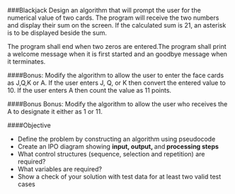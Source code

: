 ###Blackjack
Design an algorithm that will prompt the user for the numerical value of two cards. The program will receive the two numbers and display their sum on the screen. If the calculated sum is 21, an asterisk is to be displayed beside the sum.

The program shall end when two zeros are entered.The program shall print a welcome message when it is first started and an goodbye message when it terminates.

####Bonus:
Modify the algorithm to allow the user to enter the face cards as J,Q,K or A. If the user enters J, Q, or K then convert the entered value to 10. If the user enters A then count the value as 11 points.

####Bonus Bonus:
Modify the algorithm to allow the user who receives the A to designate it either as 1 or 11.


####Objective
* Define the problem by constructing an algorithm using pseudocode
* Create an IPO diagram showing <strong>input, output, </strong>and<strong> processing steps</strong>
* What control structures (sequence, selection and repetition) are required?
* What variables are required?
* Show a check of your solution with test data for at least two valid test cases



